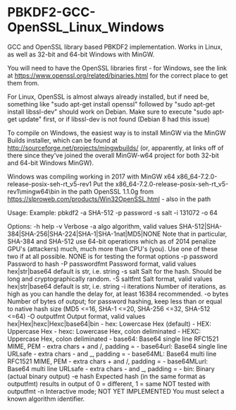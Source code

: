 PBKDF2-GCC-OpenSSL_Linux_Windows
================================

GCC and OpenSSL library based PBKDF2 implementation.  Works in Linux, as well as 32-bit and 64-bit Windows with MinGW.

You will need to have the OpenSSL libraries first - for Windows, see the link at https://www.openssl.org/related/binaries.html for the correct place to get them from.

For Linux, OpenSSL is almost always already installed, but if need be, something like "sudo apt-get install openssl" followed by "sudo apt-get install libssl-dev" should work on Debian.  Make sure to execute "sudo apt-get update" first, or if libssl-dev is not found (Debian 8 had this issue)

To compile on Windows, the easiest way is to install MinGW via the MinGW Builds installer, which can be found at http://sourceforge.net/projects/mingwbuilds/    (or, apparently, at links off of there since they've joined the overall MinGW-w64 project for both 32-bit and 64-bit Windows MinGW).

Windows was compiling working in 2017 with
  MinGW x64   x86_64-7.2.0-release-posix-seh-rt_v5-rev1
  Put the x86_64-7.2.0-release-posix-seh-rt_v5-rev1\mingw64\bin in the path
  OpenSSL 1.1.0g from https://slproweb.com/products/Win32OpenSSL.html - also in the path



Usage:
Example: pbkdf2 -a SHA-512 -p password -s salt -i 131072 -o 64

Options:
  -h                 help
  -v                 Verbose
  -a algo            algorithm, valid values SHA-512|SHA-384|SHA-256|SHA-224|SHA-1|SHA-1nat|MD5|NONE   Note that in particular, SHA-384 and SHA-512 use 64-bit operations which as of 2014 penalize GPU's (attackers) much, much more than CPU's (you).  Use one of these two if at all possible.  NONE is for testing the format options
  -p password        Password to hash
  -P passwordfmt     Password format, valid values hex|str|base64     default is str, i.e. string
  -s salt            Salt for the hash.  Should be long and cryptographically random.
  -S saltfmt         Salt format, valid values hex|str|base64     default is str, i.e. string
  -i iterations      Number of iterations, as high as you can handle the delay for, at least 16384 recommended.
  -o bytes           Number of bytes of output; for password hashing, keep less than or equal to native hash size (MD5 <=16, SHA-1 <=20, SHA-256 <=32, SHA-512 <=64)
  -O outputfmt       Output format, valid values hex|Hex|hexc|Hexc|base64|bin
                            - hex:            Lowercase Hex (default)
                            - HEX:            Uppercase Hex
                            - hexc:           Lowercase Hex, colon deliminated
                            - HEXC:           Uppercase Hex, colon deliminated
                            - base64:         Base64 single line RFC1521 MIME, PEM - extra chars + and /, padding =
                            - base64url:      Base64 single line URLsafe - extra chars - and _, padding =
                            - base64ML:       Base64 multi line RFC1521 MIME, PEM - extra chars + and /, padding =
                            - base64MLurl:    Base64 multi line URLsafe - extra chars - and _, padding =
                            - bin:            Binary (actual binary output)
  -e hash            Expected hash (in the same format as outputfmt) results in output of 0 <actual> <expected> = different, 1 = same NOT tested with outputfmt
  -n                 Interactive mode; NOT YET IMPLEMENTED
You must select a known algorithm identifier.
